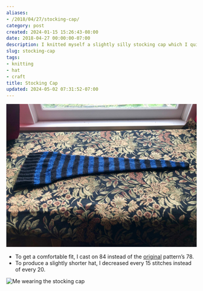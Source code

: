 ```yaml
---
aliases:
- /2018/04/27/stocking-cap/
category: post
created: 2024-01-15 15:26:43-08:00
date: 2018-04-27 00:00:00-07:00
description: I knitted myself a slightly silly stocking cap which I quite enjoy.
slug: stocking-cap
tags:
- knitting
- hat
- craft
title: Stocking Cap
updated: 2024-05-02 07:31:52-07:00
---
```


![attachments/img/2018/cover-2018-04-27.jpg](../../../attachments/img/2018/cover-2018-04-27.jpg)

* To get a comfortable fit, I cast on 84 instead of the [original](http://www.knittingonthenet.com/patterns/hatlongstockingcap.htm) pattern’s 78.
* To produce a slightly shorter hat, I decreased every 15 stitches instead of every 20.

![Me wearing the stocking cap](attachments/img/2018/me.jpg)